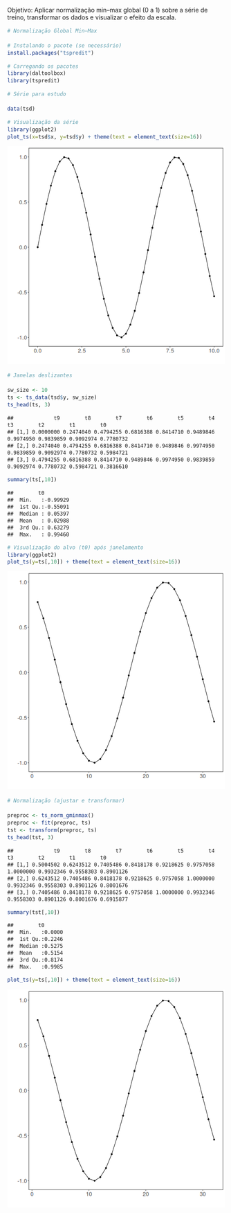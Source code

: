 Objetivo: Aplicar normalização min–max global (0 a 1) sobre a série de treino, transformar os dados e visualizar o efeito da escala.


``` r
# Normalização Global Min–Max

# Instalando o pacote (se necessário)
install.packages("tspredit")
```


``` r
# Carregando os pacotes
library(daltoolbox)
library(tspredit) 
```



``` r
# Série para estudo

data(tsd)
```


``` r
# Visualização da série
library(ggplot2)
plot_ts(x=tsd$x, y=tsd$y) + theme(text = element_text(size=16))
```

![plot of chunk unnamed-chunk-4](fig/ts_norm_gminmax/unnamed-chunk-4-1.png)


``` r
# Janelas deslizantes

sw_size <- 10
ts <- ts_data(tsd$y, sw_size)
ts_head(ts, 3)
```

```
##             t9        t8        t7        t6        t5        t4        t3        t2        t1        t0
## [1,] 0.0000000 0.2474040 0.4794255 0.6816388 0.8414710 0.9489846 0.9974950 0.9839859 0.9092974 0.7780732
## [2,] 0.2474040 0.4794255 0.6816388 0.8414710 0.9489846 0.9974950 0.9839859 0.9092974 0.7780732 0.5984721
## [3,] 0.4794255 0.6816388 0.8414710 0.9489846 0.9974950 0.9839859 0.9092974 0.7780732 0.5984721 0.3816610
```

``` r
summary(ts[,10])
```

```
##        t0          
##  Min.   :-0.99929  
##  1st Qu.:-0.55091  
##  Median : 0.05397  
##  Mean   : 0.02988  
##  3rd Qu.: 0.63279  
##  Max.   : 0.99460
```


``` r
# Visualização do alvo (t0) após janelamento
library(ggplot2)
plot_ts(y=ts[,10]) + theme(text = element_text(size=16))
```

![plot of chunk unnamed-chunk-6](fig/ts_norm_gminmax/unnamed-chunk-6-1.png)


``` r
# Normalização (ajustar e transformar)

preproc <- ts_norm_gminmax()
preproc <- fit(preproc, ts)
tst <- transform(preproc, ts)
ts_head(tst, 3)
```

```
##             t9        t8        t7        t6        t5        t4        t3        t2        t1        t0
## [1,] 0.5004502 0.6243512 0.7405486 0.8418178 0.9218625 0.9757058 1.0000000 0.9932346 0.9558303 0.8901126
## [2,] 0.6243512 0.7405486 0.8418178 0.9218625 0.9757058 1.0000000 0.9932346 0.9558303 0.8901126 0.8001676
## [3,] 0.7405486 0.8418178 0.9218625 0.9757058 1.0000000 0.9932346 0.9558303 0.8901126 0.8001676 0.6915877
```

``` r
summary(tst[,10])
```

```
##        t0        
##  Min.   :0.0000  
##  1st Qu.:0.2246  
##  Median :0.5275  
##  Mean   :0.5154  
##  3rd Qu.:0.8174  
##  Max.   :0.9985
```

``` r
plot_ts(y=ts[,10]) + theme(text = element_text(size=16))
```

![plot of chunk unnamed-chunk-7](fig/ts_norm_gminmax/unnamed-chunk-7-1.png)


